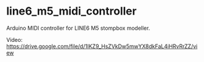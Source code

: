 # line6_m5_midi_controller
Arduino MIDI controller for LINE6 M5 stompbox modeller. 

Video: https://drive.google.com/file/d/1IKZ9_HsZVkDw5mwYX8dkFaL4iHRvRrZZ/view
